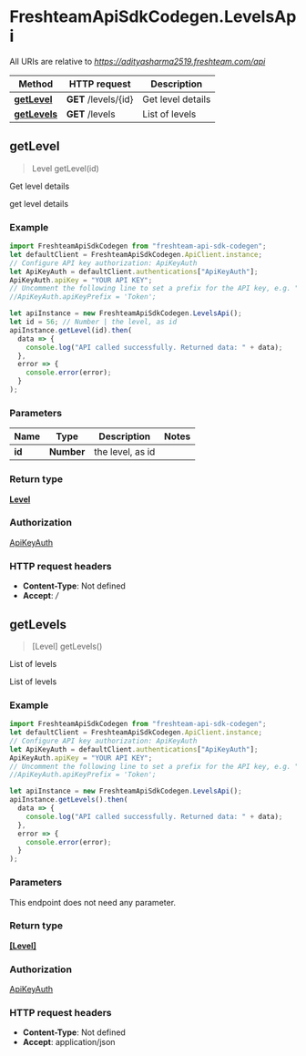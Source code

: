 # FreshteamApiSdkCodegen.LevelsApi

All URIs are relative to *https://adityasharma2519.freshteam.com/api*

| Method                                  | HTTP request         | Description       |
| --------------------------------------- | -------------------- | ----------------- |
| [**getLevel**](LevelsApi.md#getLevel)   | **GET** /levels/{id} | Get level details |
| [**getLevels**](LevelsApi.md#getLevels) | **GET** /levels      | List of levels    |

## getLevel

> Level getLevel(id)

Get level details

get level details

### Example

```javascript
import FreshteamApiSdkCodegen from "freshteam-api-sdk-codegen";
let defaultClient = FreshteamApiSdkCodegen.ApiClient.instance;
// Configure API key authorization: ApiKeyAuth
let ApiKeyAuth = defaultClient.authentications["ApiKeyAuth"];
ApiKeyAuth.apiKey = "YOUR API KEY";
// Uncomment the following line to set a prefix for the API key, e.g. "Token" (defaults to null)
//ApiKeyAuth.apiKeyPrefix = 'Token';

let apiInstance = new FreshteamApiSdkCodegen.LevelsApi();
let id = 56; // Number | the level, as id
apiInstance.getLevel(id).then(
  data => {
    console.log("API called successfully. Returned data: " + data);
  },
  error => {
    console.error(error);
  }
);
```

### Parameters

| Name   | Type       | Description      | Notes |
| ------ | ---------- | ---------------- | ----- |
| **id** | **Number** | the level, as id |

### Return type

[**Level**](Level.md)

### Authorization

[ApiKeyAuth](../README.md#ApiKeyAuth)

### HTTP request headers

- **Content-Type**: Not defined
- **Accept**: _/_

## getLevels

> [Level] getLevels()

List of levels

List of levels

### Example

```javascript
import FreshteamApiSdkCodegen from "freshteam-api-sdk-codegen";
let defaultClient = FreshteamApiSdkCodegen.ApiClient.instance;
// Configure API key authorization: ApiKeyAuth
let ApiKeyAuth = defaultClient.authentications["ApiKeyAuth"];
ApiKeyAuth.apiKey = "YOUR API KEY";
// Uncomment the following line to set a prefix for the API key, e.g. "Token" (defaults to null)
//ApiKeyAuth.apiKeyPrefix = 'Token';

let apiInstance = new FreshteamApiSdkCodegen.LevelsApi();
apiInstance.getLevels().then(
  data => {
    console.log("API called successfully. Returned data: " + data);
  },
  error => {
    console.error(error);
  }
);
```

### Parameters

This endpoint does not need any parameter.

### Return type

[**[Level]**](Level.md)

### Authorization

[ApiKeyAuth](../README.md#ApiKeyAuth)

### HTTP request headers

- **Content-Type**: Not defined
- **Accept**: application/json
